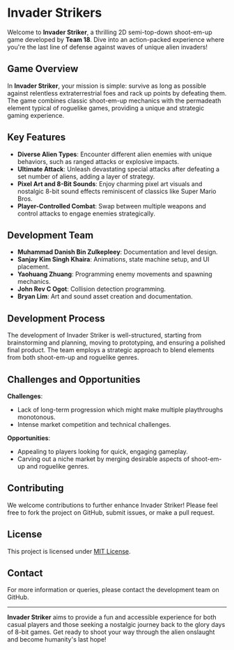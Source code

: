 # Invader Strikers

Welcome to **Invader Striker**, a thrilling 2D semi-top-down shoot-em-up game developed by **Team 18**. Dive into an action-packed experience where you're the last line of defense against waves of unique alien invaders!

## Game Overview

In **Invader Striker**, your mission is simple: survive as long as possible against relentless extraterrestrial foes and rack up points by defeating them. The game combines classic shoot-em-up mechanics with the permadeath element typical of roguelike games, providing a unique and strategic gaming experience.

## Key Features

- **Diverse Alien Types**: Encounter different alien enemies with unique behaviors, such as ranged attacks or explosive impacts.
- **Ultimate Attack**: Unleash devastating special attacks after defeating a set number of aliens, adding a layer of strategy.
- **Pixel Art and 8-Bit Sounds**: Enjoy charming pixel art visuals and nostalgic 8-bit sound effects reminiscent of classics like Super Mario Bros.
- **Player-Controlled Combat**: Swap between multiple weapons and control attacks to engage enemies strategically.

## Development Team

- **Muhammad Danish Bin Zulkepleey**: Documentation and level design.
- **Sanjay Kim Singh Khaira**: Animations, state machine setup, and UI placement.
- **Yaohuang Zhuang**: Programming enemy movements and spawning mechanics.
- **John Rev C Ogot**: Collision detection programming.
- **Bryan Lim**: Art and sound asset creation and documentation.

## Development Process

The development of Invader Striker is well-structured, starting from brainstorming and planning, moving to prototyping, and ensuring a polished final product. The team employs a strategic approach to blend elements from both shoot-em-up and roguelike genres.

## Challenges and Opportunities

**Challenges**:
- Lack of long-term progression which might make multiple playthroughs monotonous.
- Intense market competition and technical challenges.

**Opportunities**:
- Appealing to players looking for quick, engaging gameplay.
- Carving out a niche market by merging desirable aspects of shoot-em-up and roguelike genres.

## Contributing

We welcome contributions to further enhance Invader Striker! Please feel free to fork the project on GitHub, submit issues, or make a pull request.

## License

This project is licensed under [MIT License](LICENSE).

## Contact

For more information or queries, please contact the development team on GitHub.

---

**Invader Striker** aims to provide a fun and accessible experience for both casual players and those seeking a nostalgic journey back to the glory days of 8-bit games. Get ready to shoot your way through the alien onslaught and become humanity's last hope!
